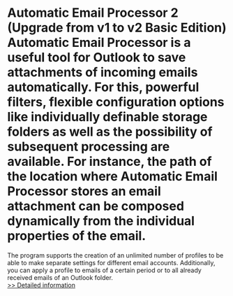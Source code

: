 # Automatic Email Processor 2 (Upgrade from v1 to v2 Basic Edition)<br />Automatic Email Processor is a useful tool for Outlook to save attachments of incoming emails automatically. For this, powerful filters, flexible configuration options like individually definable storage folders as well as the possibility of subsequent processing are available. For instance, the path of the location where Automatic Email Processor stores an email attachment can be composed dynamically from the individual properties of the email.

The program supports the creation of an unlimited number of profiles to be able to make separate settings for different email accounts. Additionally, you can apply a profile to emails of a certain period or to all already received emails of an Outlook folder.<br />[>> Detailed information](https://secure.shareit.com/shareit/product.html?productid=300497670&affiliateid=200057808)